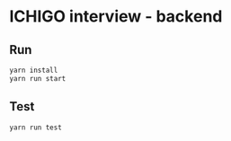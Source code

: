 # ICHIGO interview - backend

## Run
```bash
yarn install
yarn run start
```

## Test
```bash
yarn run test
```